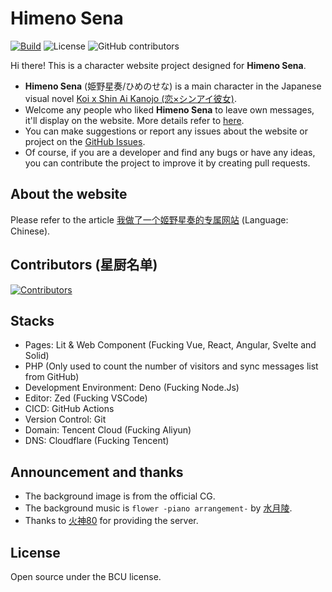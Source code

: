 # Himeno Sena

[![Build](https://github.com/BIYUEHU/HimenoSena/actions/workflows/build.yml/badge.svg)](https://github.com/BIYUEHU/HimenoSena/actions/workflows/build.yml) ![License](https://img.shields.io/badge/license-BCU-E6AD88) ![GitHub contributors](https://img.shields.io/github/contributors/biyuehu/HimenoSena)

Hi there! This is a character website project designed for **Himeno Sena**.

- **Himeno Sena** (姫野星奏/ひめのせな) is a main character in the Japanese visual novel [Koi x Shin Ai Kanojo (恋×シンアイ彼女)](http://ustrack.amusecraft.com/koikake/).
- Welcome any people who liked **Himeno Sena** to leave own messages, it'll display on the website. More details refer to [here](/docs/messages.md).
- You can make suggestions or report any issues about the website or project on the [GitHub Issues](https://github.com/biyuehu/HimenoSena/issues).
- Of course, if you are a developer and find any bugs or have any ideas, you can contribute the project to improve it by creating pull requests.

## About the website

Please refer to the article [我做了一个姬野星奏的专属网站](/docs/about.md) (Language: Chinese).

## Contributors (星厨名单)

[![Contributors](https://contrib.rocks/image?repo=biyuehu/HimenoSena)](https://github.com/biyuehu/HimenoSena/graphs/contributors)

## Stacks

- Pages: Lit & Web Component (Fucking Vue, React, Angular, Svelte and Solid)
- PHP (Only used to count the number of visitors and sync messages list from GitHub)
- Development Environment: Deno (Fucking Node.Js)
- Editor: Zed (Fucking VSCode)
- CICD: GitHub Actions
- Version Control: Git
- Domain: Tencent Cloud (Fucking Aliyun)
- DNS: Cloudflare (Fucking Tencent)

## Announcement and thanks

- The background image is from the official CG.
- The background music is `flower -piano arrangement-` by [水月陵](https://x.com/kiyo_mizutsuki).
- Thanks to [火神80](https://github.com/huoshen80) for providing the server.

## License

Open source under the BCU license.
